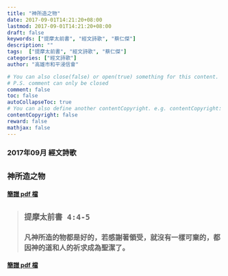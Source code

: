 ```yaml
---
title: "神所造之物"
date: 2017-09-01T14:21:20+08:00
lastmod: 2017-09-01T14:21:20+08:00
draft: false
keywords: ["提摩太前書", "經文詩歌", "蔡仁傑"]
description: ""
tags:  ["提摩太前書", "經文詩歌", "蔡仁傑"]
categories: ["經文詩歌"]
author: "高雄市和平浸信會"

# You can also close(false) or open(true) something for this content.
# P.S. comment can only be closed
comment: false
toc: false
autoCollapseToc: true
# You can also define another contentCopyright. e.g. contentCopyright: "This is another copyright."
contentCopyright: false
reward: false
mathjax: false
---
```


### 2017年09月 經文詩歌

## `神所造之物`

#### [簡譜 pdf 檔](/pdf-h/h201709.pdf "神所造之物")

> ## `提摩太前書 4:4-5`
> 
> ### 凡神所造的物都是好的，若感謝著領受，就沒有一樣可棄的，都因神的道和人的祈求成為聖潔了。

#### [簡譜 pdf 檔](/pdf-h/h201709.pdf "神所造之物")